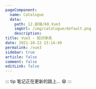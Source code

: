 ```yaml
---
pageComponent: 
  name: Catalogue
  data: 
    path: 12.前端/60.Vue3
    imgUrl: /img/catalogue/default.png
    description: 
title: Vue3 - 知识体系
date: 2021-10-22 13:14:49
permalink: /vue3
sidebar: true
article: false
comment: false
editLink: false
---
```


::: tip
笔记正在更新的路上... :smile:
:::